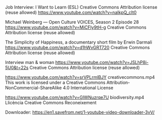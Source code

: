 


Job Interview: I Want to Learn (ESL)
Creative Commons Attribution license (reuse allowed)
https://www.youtube.com/watch?v=naIkpQ_cIt0


Michael Weinberg — Open Culture VOICES, Season 2 Episode 28
https://www.youtube.com/watch?v=MiCFIy9tH-g
Creative Commons Attribution license (reuse allowed)

The Simplicity of Happiness, a documentary short film by Erwin Darmali
https://www.youtube.com/watch?v=d1hWvGRT720
Creative Commons Attribution license (reuse allowed)

Interview man & woman
https://www.youtube.com/watch?v=JSLhP8i-5U0&t=22s
Creative Commons Attribution license (reuse allowed)

https://www.youtube.com/watch?v=srVPLrmlBJY
creativecommons.mp4
This work is licensed under a Creative Commons Attribution-NonCommercial-ShareAlike 4.0 International License

https://www.youtube.com/watch?v=GlWNuzrqe7U
biodiversity.mp4
Llicència Creative Commons Reconeixement

Downloader: https://en1.savefrom.net/1-youtube-video-downloader-3vV/


